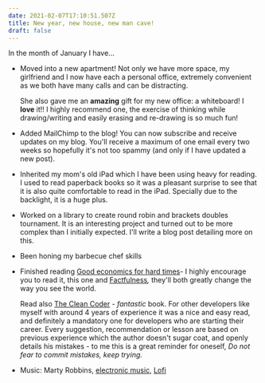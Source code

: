 ```yaml
---
date: 2021-02-07T17:10:51.507Z
title: New year, new house, new man cave!
draft: false
---
```

In the month of January I have... 

* Moved into a new apartment! Not only we have more space, my girlfriend and I now have each a personal office, extremely convenient as we both have many calls and can be distracting. 

  She also gave me an **amazing** gift for my new office: a whiteboard! I **love** it!! I highly recommend one, the exercise of thinking while drawing/writing and easily erasing and re-drawing is so much fun!
* Added MailChimp to the blog! You can now subscribe and receive updates on my blog. You'll receive a maximum of one email every two weeks so hopefully it's not too spammy (and only if I have updated a new post).
* Inherited my mom's old iPad which I have been using heavy for reading. I used to read paperback books so it was a pleasant surprise to see that it is also quite comfortable to read in the iPad. Specially due to the backlight, it is a huge plus.
* Worked on a library to create round robin and brackets doubles tournament. It is an interesting project and turned out to be more complex than I initially expected. I'll write a blog post detailing more on this.
* Been honing my barbecue chef skills
* Finished reading [Good economics for hard times](https://www.amazon.com/Good-Economics-for-Hard-Times/dp/0141986190/ref=tmm_pap_swatch_0?_encoding=UTF8&qid=&sr=)- I highly encourage you to read it, this one and [Factfulness](https://www.amazon.com/Factfulness-Reasons-World-Things-Better/dp/1250123828/ref=sr_1_1?crid=3RMPXF5N2DQ1K&dchild=1&keywords=factfulness&qid=1612719682&s=books&sprefix=factful%2Cstripbooks-intl-ship%2C246&sr=1-1)*,* they'll both greatly change the way you see the world. 

  Read also [The Clean Coder](https://www.amazon.com/Clean-Coder-Conduct-Professional-Programmers/dp/0137081073) - *fantastic* book. For other developers like myself with around 4 years of experience it was a nice and easy read, and definitely a mandatory one for developers who are starting their career. Every suggestion, recommendation or lesson are based on previous experience which the author doesn't sugar coat, and openly details his mistakes - to me this is a great reminder for oneself, *Do not fear to commit mistakes, keep trying.*
* Music: Marty Robbins, [electronic music](https://open.spotify.com/playlist/37i9dQZF1E8HuvPVZUOqbR?si=cswwk64VSGmVucAlZErvvg), [Lofi](https://open.spotify.com/playlist/6CgwFDMWE3u5cxM4yLBmUx?si=0k13wBLHRvqD9nbzyIZt7Q)